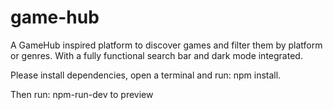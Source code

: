 # game-hub

A GameHub inspired platform to discover games and filter them by platform or genres. With a fully functional search bar and dark mode integrated.

Please install dependencies, open a terminal and run: npm install.

Then run: npm-run-dev to preview
